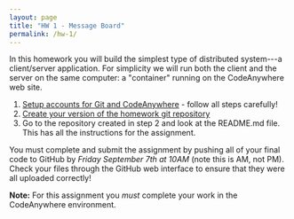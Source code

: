 ```yaml
---
layout: page
title: "HW 1 - Message Board"
permalink: /hw-1/
---
```


In this homework you will build the simplest type of distributed system---a client/server application. For simplicity we will run both the client and the server on the same computer: a "container" running on the CodeAnywhere web site.

  1. [Setup accounts for Git and CodeAnywhere](/accounts/) - follow all steps carefully!
  2. [Create your version of the homework git repository](https://classroom.github.com/a/Rf9JsXvi)
  3. Go to the repository created in step 2 and look at the README.md file. This has all the instructions for the assignment.

You must complete and submit the assignment by pushing all of your final code to GitHub by *Friday September 7th at 10AM* (note this is AM, not PM).  Check your files through the GitHub web interface to ensure that they were all uploaded correctly!

**Note:** For this assignment you *must* complete your work in the CodeAnywhere environment.
